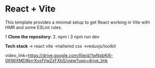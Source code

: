 # React + Vite

This template provides a minimal setup to get React working in Vite with HMR and some ESLint rules.

1   **Clone the repository**:
2.  npm i
3   npm run dev

  **Tech stack**
-> react vite
->tailwind css
->reduxjs/toolkit

video_link=https://drive.google.com/file/d/1wNxbKj6-0XNllXMD8krrXvxfVwZzFXbS/view?usp=drive_link